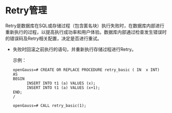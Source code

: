 # Retry管理<a name="ZH-CN_TOPIC_0245374645"></a>

Retry是数据库在SQL或存储过程（包含匿名块）执行失败时，在数据库内部进行重新执行的过程，以提高执行成功率和用户体验。数据库内部通过检查发生错误时的错误码及Retry相关配置，决定是否进行重试。

-   失败时回滚之前执行的语句，并重新执行存储过程进行Retry。

    示例：

    ```
    openGauss=# CREATE OR REPLACE PROCEDURE retry_basic ( IN  x INT) 
    AS  
    BEGIN
    	  INSERT INTO t1 (a) VALUES (x);
    	  INSERT INTO t1 (a) VALUES (x+1);
    END;
    /
    
    openGauss=# CALL retry_basic(1); 
    ```


